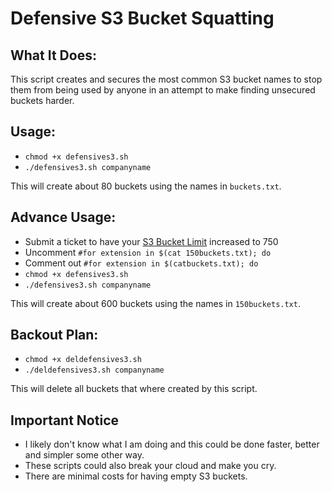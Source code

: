 # Defensive S3 Bucket Squatting

## What It Does:
This script creates and secures the most common S3 bucket names to stop them from being used by anyone in an attempt to make finding unsecured buckets harder.

## Usage:
- `chmod +x defensives3.sh`
- `./defensives3.sh companyname`

This will create about 80 buckets using the names in `buckets.txt`.

## Advance Usage:
- Submit a ticket to have your [S3 Bucket Limit](https://docs.aws.amazon.com/general/latest/gr/aws_service_limits.html#limits_s3) increased to 750
- Uncomment `#for extension in $(cat 150buckets.txt); do`
- Comment out `#for extension in $(catbuckets.txt); do`
- `chmod +x defensives3.sh`
- `./defensives3.sh companyname`

This will create about 600 buckets using the names in `150buckets.txt`.

## Backout Plan:
- `chmod +x deldefensives3.sh`
- `./deldefensives3.sh companyname`

This will delete all buckets that where created by this script.

## Important Notice
- I likely don't know what I am doing and this could be done faster, better and simpler some other way.
- These scripts could also break your cloud and make you cry.
- There are minimal costs for having empty S3 buckets.

